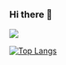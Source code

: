 ### Hi there 👋

<!--
**OtavioTadeu/OtavioTadeu** is a ✨ _special_ ✨ repository because its `README.md` (this file) appears on your GitHub profile.

Here are some ideas to get you started:

- 🔭 I’m currently working on school projects
- 🌱 I’m currently learning c#, html and css
- 📫 How to reach me: otaviotadeu244@gmail.com
-->
<picture>
<source
  srcset="https://github-readme-stats.vercel.app/api?username=OtavioTadeu&show_icons=true&theme=dark"
  media="(prefers-color-scheme: dark)"
/>
<source
  srcset="https://github-readme-stats.vercel.app/api?username=OtavioTadeu&show_icons=true"
  media="(prefers-color-scheme: light), (prefers-color-scheme: no-preference)"
/>
<img src="https://github-readme-stats.vercel.app/api?username=OtavioTadeu&show_icons=true" />
</picture>

[![Top Langs](https://github-readme-stats.vercel.app/api/top-langs/?username=OtavioTadeu&layout=compact&theme=dark)](https://github.com/OtavioTadeu/github-readme-stats)
